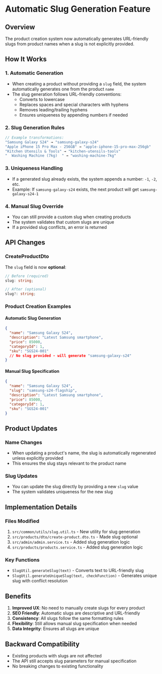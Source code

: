 # Automatic Slug Generation Feature

## Overview
The product creation system now automatically generates URL-friendly slugs from product names when a slug is not explicitly provided.

## How It Works

### 1. Automatic Generation
- When creating a product without providing a `slug` field, the system automatically generates one from the product `name`
- The slug generation follows URL-friendly conventions:
  - Converts to lowercase
  - Replaces spaces and special characters with hyphens
  - Removes leading/trailing hyphens
  - Ensures uniqueness by appending numbers if needed

### 2. Slug Generation Rules
```javascript
// Example transformations:
"Samsung Galaxy S24" → "samsung-galaxy-s24"
"Apple iPhone 15 Pro Max - 256GB" → "apple-iphone-15-pro-max-256gb"
"Kitchen Utensils & Tools" → "kitchen-utensils-tools"
"  Washing Machine (7kg)  " → "washing-machine-7kg"
```

### 3. Uniqueness Handling
- If a generated slug already exists, the system appends a number: `-1`, `-2`, etc.
- Example: If `samsung-galaxy-s24` exists, the next product will get `samsung-galaxy-s24-1`

### 4. Manual Slug Override
- You can still provide a custom slug when creating products
- The system validates that custom slugs are unique
- If a provided slug conflicts, an error is returned

## API Changes

### CreateProductDto
The `slug` field is now **optional**:
```typescript
// Before (required)
slug: string;

// After (optional)
slug?: string;
```

### Product Creation Examples

#### Automatic Slug Generation
```json
{
  "name": "Samsung Galaxy S24",
  "description": "Latest Samsung smartphone",
  "price": 85000,
  "categoryId": 1,
  "sku": "SGS24-001"
  // No slug provided - will generate "samsung-galaxy-s24"
}
```

#### Manual Slug Specification
```json
{
  "name": "Samsung Galaxy S24",
  "slug": "samsung-s24-flagship",
  "description": "Latest Samsung smartphone",
  "price": 85000,
  "categoryId": 1,
  "sku": "SGS24-001"
}
```

## Product Updates

### Name Changes
- When updating a product's name, the slug is automatically regenerated unless explicitly provided
- This ensures the slug stays relevant to the product name

### Slug Updates
- You can update the slug directly by providing a new `slug` value
- The system validates uniqueness for the new slug

## Implementation Details

### Files Modified
1. `src/common/utils/slug.util.ts` - New utility for slug generation
2. `src/products/dto/create-product.dto.ts` - Made slug optional
3. `src/admin/admin.service.ts` - Added slug generation logic
4. `src/products/products.service.ts` - Added slug generation logic

### Key Functions
- `SlugUtil.generateSlug(text)` - Converts text to URL-friendly slug
- `SlugUtil.generateUniqueSlug(text, checkFunction)` - Generates unique slug with conflict resolution

## Benefits
1. **Improved UX**: No need to manually create slugs for every product
2. **SEO Friendly**: Automatic slugs are descriptive and URL-friendly
3. **Consistency**: All slugs follow the same formatting rules
4. **Flexibility**: Still allows manual slug specification when needed
5. **Data Integrity**: Ensures all slugs are unique

## Backward Compatibility
- Existing products with slugs are not affected
- The API still accepts slug parameters for manual specification
- No breaking changes to existing functionality